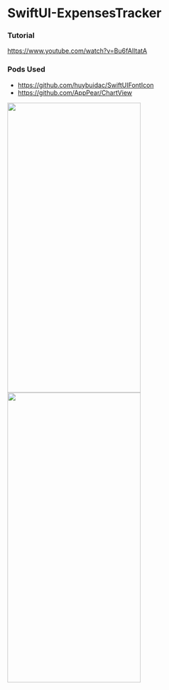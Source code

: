 # SwiftUI-ExpensesTracker

### Tutorial
https://www.youtube.com/watch?v=Bu6fAlltatA

### Pods Used
- https://github.com/huybuidac/SwiftUIFontIcon
- https://github.com/AppPear/ChartView

<img src="https://github.com/user-attachments/assets/b63a31b8-c80f-4e87-95bf-704bf0b642b0" width="300" height="650"/>
<img src="https://github.com/user-attachments/assets/12841fa7-e213-4bfc-877f-387a89ba4a85" width="300" height="650"/>
